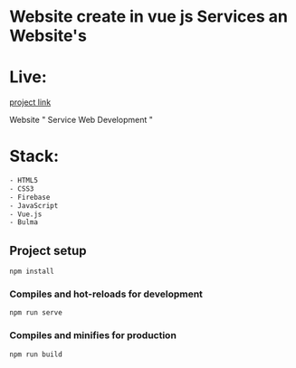 # Website create in vue js Services an Website's

# Live:
[project link](https://web-services-802a4.web.app)

Website " Service Web Development "
# Stack:
```sh
- HTML5
- CSS3
- Firebase
- JavaScript
- Vue.js
- Bulma
```

## Project setup
```
npm install
```

### Compiles and hot-reloads for development
```
npm run serve
```

### Compiles and minifies for production
```
npm run build
```



